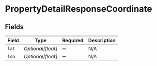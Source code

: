 # PropertyDetailResponseCoordinate


## Fields

| Field              | Type               | Required           | Description        |
| ------------------ | ------------------ | ------------------ | ------------------ |
| `lat`              | *Optional[float]*  | :heavy_minus_sign: | N/A                |
| `lon`              | *Optional[float]*  | :heavy_minus_sign: | N/A                |